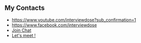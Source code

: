 ## My Contacts
- https://www.youtube.com/interviewdose?sub_confirmation=1
- https://www.facebook.com/interviewdose
- [Join Chat](https://discord.gg/hEw7kbwu)
- [Let's meet !](https://www.linkedin.com/in/sandeepsahoo/)
